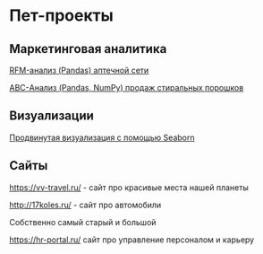 # Пет-проекты

## Маркетинговая аналитика

[RFM-анализ (Pandas) аптечной сети](https://github.com/Valeratal/pet_projects/tree/main/RFM)

[ABC-Анализ (Pandas, NumPy) продаж стиральных порошков](https://github.com/Valeratal/pet_projects/tree/main/ABC)

## Визуализации

[Продвинутая визуализация с помощью Seaborn](https://github.com/Valeratal/pet_projects/tree/main/Advanced_Seaborn)


## Сайты 

https://vv-travel.ru/ - сайт про красивые места нашей планеты

http://17koles.ru/ - сайт про автомобили

Собственно самый старый и большой

https://hr-portal.ru/ сайт про управление персоналом и карьеру

